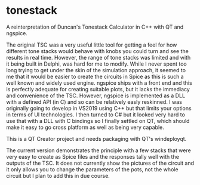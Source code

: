 # tonestack

A reinterpretation of Duncan's Tonestack Calculator in C++ with QT and ngspice.

The original TSC was a very useful little tool for getting a feel for how different tone stacks would behave with knobs you could turn and see the results in real time. However, the range of tone stacks was limited and with it being built in Delphi, was hard for me to modify. While I never spent too long trying to get under the skin of the simulation approach, it seemed to me that it would be easier to create the circuits in Spice as this is such a well known and widely used engine. ngspice ships with a front end and this is perfectly adequate for creating suitable plots, but it lacks the immediacy and convenience of the TSC. However, ngspice is implemented as a DLL with a defined API (in C) and so can be relatively easly reskinned. I was originally going to develop in VS2019 using C++ but that limits your options in terms of UI technologies. I then turned to C# but it looked very hard to use that with a DLL with C bindings so I finally settled on QT, which should make it easy to go cross platform as well as being very capable.

This is a QT Creator project and needs packaging with QT's windeployqt.

The current version demonstrates the principle with a few stacks that were very easy to create as Spice files and the responses tally well with the outputs of the TSC. It does not currently show the pictures of the circuit and it only allows you to change the parameters of the pots, not the whole circuit but I plan to add this in due course.

